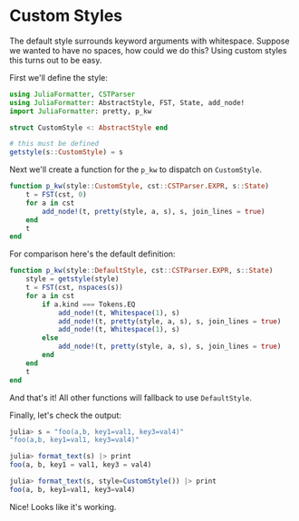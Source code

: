 # Custom Styles

The default style surrounds keyword arguments with whitespace. Suppose
we wanted to have no spaces, how could we do this? Using custom styles this turns
out to be easy.

First we'll define the style:

```julia
using JuliaFormatter, CSTParser
using JuliaFormatter: AbstractStyle, FST, State, add_node!
import JuliaFormatter: pretty, p_kw

struct CustomStyle <: AbstractStyle end

# this must be defined
getstyle(s::CustomStyle) = s
```

Next we'll create a function for the `p_kw` to dispatch on `CustomStyle`.

```julia
function p_kw(style::CustomStyle, cst::CSTParser.EXPR, s::State)
    t = FST(cst, 0)
    for a in cst
        add_node!(t, pretty(style, a, s), s, join_lines = true)
    end
    t
end
```

For comparison here's the default definition:

```julia
function p_kw(style::DefaultStyle, cst::CSTParser.EXPR, s::State)
    style = getstyle(style)
    t = FST(cst, nspaces(s))
    for a in cst
        if a.kind === Tokens.EQ
            add_node!(t, Whitespace(1), s)
            add_node!(t, pretty(style, a, s), s, join_lines = true)
            add_node!(t, Whitespace(1), s)
        else
            add_node!(t, pretty(style, a, s), s, join_lines = true)
        end
    end
    t
end
```

And that's it! All other functions will fallback to use `DefaultStyle`.

Finally, let's check the output:

```julia
julia> s = "foo(a,b, key1=val1, key3=val4)"
"foo(a,b, key1=val1, key3=val4)"

julia> format_text(s) |> print
foo(a, b, key1 = val1, key3 = val4)

julia> format_text(s, style=CustomStyle()) |> print
foo(a, b, key1=val1, key3=val4)
```

Nice! Looks like it's working.
